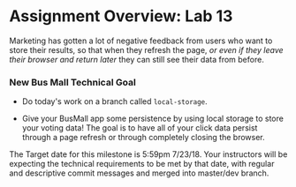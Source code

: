 # Assignment Overview: Lab 13

Marketing has gotten a lot of negative feedback from users who want to store their results, so that when they refresh the page, *or even if they leave their browser and return later* they can still see their data from before.

### New Bus Mall Technical Goal

- Do today's work on a branch called `local-storage`.

- Give your BusMall app some persistence by using local storage to store your voting data! The goal is to have all of your click data persist through a page refresh or through completely closing the browser.

The Target date for this milestone is 5:59pm 7/23/18.  Your instructors will be expecting the technical requirements to be met by that date, with regular and descriptive commit messages and merged into master/dev branch.
